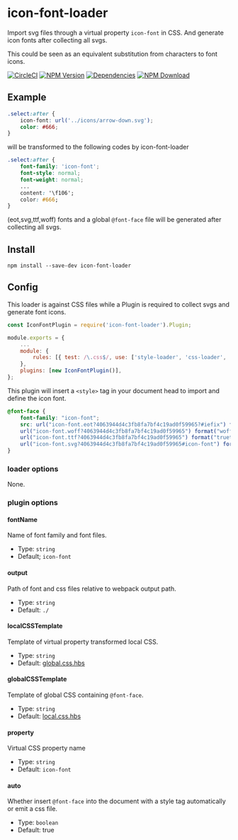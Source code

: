# icon-font-loader

Import svg files through a virtual property `icon-font` in CSS. And generate icon fonts after collecting all svgs.

This could be seen as an equivalent substitution from characters to font icons.

[![CircleCI][circleci-img]][circleci-url]
[![NPM Version][npm-img]][npm-url]
[![Dependencies][david-img]][david-url]
[![NPM Download][download-img]][download-url]

[circleci-img]: https://img.shields.io/circleci/project/github/vusion/icon-font-loader.svg?style=flat-square
[circleci-url]: https://circleci.com/gh/vusion/icon-font-loader
[npm-img]: http://img.shields.io/npm/v/icon-font-loader.svg?style=flat-square
[npm-url]: http://npmjs.org/package/icon-font-loader
[david-img]: http://img.shields.io/david/vusion/icon-font-loader.svg?style=flat-square
[david-url]: https://david-dm.org/vusion/icon-font-loader
[download-img]: https://img.shields.io/npm/dm/icon-font-loader.svg?style=flat-square
[download-url]: https://npmjs.org/package/icon-font-loader

## Example

``` css
.select:after {
    icon-font: url('../icons/arrow-down.svg');
    color: #666;
}
```

will be transformed to the following codes by icon-font-loader

``` css
.select:after {
    font-family: 'icon-font';
    font-style: normal;
    font-weight: normal;
    ...
    content: '\f106';
    color: #666;
}
```

(eot,svg,ttf,woff) fonts and a global `@font-face` file will be generated after collecting all svgs.

## Install

``` shell
npm install --save-dev icon-font-loader
```

## Config

This loader is against CSS files while a Plugin is required to collect svgs and generate font icons.

```javascript
const IconFontPlugin = require('icon-font-loader').Plugin;

module.exports = {
    ...
    module: {
        rules: [{ test: /\.css$/, use: ['style-loader', 'css-loader', 'icon-font-loader'] }],
    },
    plugins: [new IconFontPlugin()],
};
```

This plugin will insert a `<style>` tag in your document head to import and define the icon font.

``` css
@font-face {
	font-family: "icon-font";
	src: url("icon-font.eot?4063944d4c3fb8fa7bf4c19ad0f59965?#iefix") format("embedded-opentype"),
	url("icon-font.woff?4063944d4c3fb8fa7bf4c19ad0f59965") format("woff"),
	url("icon-font.ttf?4063944d4c3fb8fa7bf4c19ad0f59965") format("truetype"),
	url("icon-font.svg?4063944d4c3fb8fa7bf4c19ad0f59965#icon-font") format("svg");
}
```

### loader options

None.

### plugin options

#### fontName

Name of font family and font files.

- Type: `string`
- Default; `icon-font`

#### output

Path of font and css files relative to webpack output path.

- Type: `string`
- Default: `./`

#### localCSSTemplate

Template of virtual property transformed local CSS.

- Type: `string`
- Default: [global.css.hbs](https://github.com/vusion/icon-font-loader/blob/master/src/global.css.hbs)

#### globalCSSTemplate

Template of global CSS containing `@font-face`.

- Type: `string`
- Default: [local.css.hbs](https://github.com/vusion/icon-font-loader/blob/master/src/local.css.hbs)

#### property

Virtual CSS property name

- Type: `string`
- Default: `icon-font`

#### auto

Whether insert `@font-face` into the document with a style tag automatically or emit a css file.

- Type: `boolean`
- Default: true
